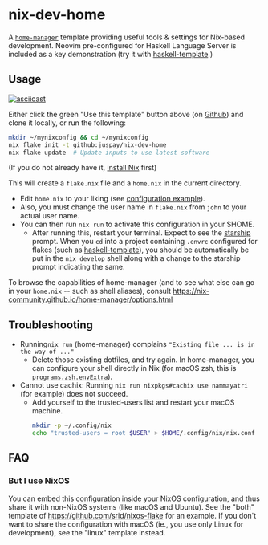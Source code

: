 # nix-dev-home

A [`home-manager`](https://github.com/nix-community/home-manager) template providing useful tools &amp; settings for Nix-based development. Neovim pre-configured for Haskell Language Server is included as a key demonstration (try it with [haskell-template](https://github.com/srid/haskell-template).)

## Usage

[![asciicast](https://asciinema.org/a/572907.svg)](https://asciinema.org/a/572907)

Either click the green "Use this template" button above (on [Github](https://github.com/juspay/nix-dev-home)) and clone it locally, or run the following:

```sh
mkdir ~/mynixconfig && cd ~/mynixconfig
nix flake init -t github:juspay/nix-dev-home
nix flake update  # Update inputs to use latest software
```

(If you do not already have it, [install Nix](https://haskell.flake.page/nix) first)

This will create a `flake.nix` file and a `home.nix` in the current directory. 

- Edit `home.nix` to your liking (see [configuration example](https://nix-community.github.io/home-manager/index.html#sec-usage-configuration)). 
- Also, you must change the user name in `flake.nix` from `john` to your actual user name. 
- You can then run `nix run` to activate this configuration in your $HOME.
    - After running this, restart your terminal. Expect to see the [starship](https://starship.rs/) prompt. When you `cd` into a project containing `.envrc` configured for flakes (such as [haskell-template](https://github.com/srid/haskell-template)), you should be automatically be put in the `nix develop` shell along with a change to the starship prompt indicating the same.
    
To browse the capabilities of home-manager (and to see what else can go in your `home.nix` -- such as shell aliases), consult https://nix-community.github.io/home-manager/options.html

## Troubleshooting

- Running`nix run` (home-manager) complains `"Existing file ... is in the way of ..."`
    - Delete those existing dotfiles, and try again. In home-manager, you can configure your shell directly in Nix (for macOS zsh, this is [`programs.zsh.envExtra`](https://nix-community.github.io/home-manager/options.html#opt-programs.zsh.envExtra)).
- Cannot use cachix: Running `nix run nixpkgs#cachix use nammayatri` (for example) does not succeed.
    - Add yourself to the trusted-users list and restart your macOS machine.
        ```sh
        mkdir -p ~/.config/nix
        echo "trusted-users = root $USER" > $HOME/.config/nix/nix.conf
        ```

## FAQ

### But I use NixOS

You can embed this configuration inside your NixOS configuration, and thus share it with non-NixOS systems (like macOS and Ubuntu). See the "both" template of https://github.com/srid/nixos-flake for an example. If you don't want to share the configuration with macOS (ie., you use only Linux for development), see the "linux" template instead.

